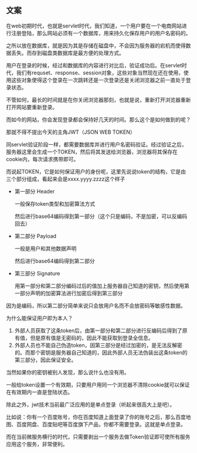## 文案



在web初期时代，也就是servlet时代，我们知道，一个用户要在一个电商网站进行注册登陆，那么网站必须有一个数据库，用来持久化保存用户的用户名密码的。



之所以放在数据库，就是因为其是存储在磁盘中，不会因为服务器的宕机而使得数据丢失。而存到磁盘类数据库是最方便的处理方式。



用户在登录的时候，经过和数据库的内容进行对比后，验证成功后。在servlet时代，我们有requset、response、session对象，这些对象当然现在还在使用，使用这些对象使得这个登录在一次跳转还是一次登录还是关闭浏览器之前一直处于登录状态。



不管如何，最长的时间就是在你关闭浏览器那刻，也就是说，重新打开浏览器重新打开网站要重新登录。



而如今的网站，你会发现登录都会保持好几天的时间。那么这个是如何做到的呢？



那就不得不提出今天的主角JWT（JSON WEB TOKEN）



同servlet验证阶段一样，都需要数据库并进行用户名密码验证。经过验证之后，服务器这里会生成一个TOKEN，然后将其发送给浏览器，浏览器将其保存在cookie内，每次请求携带即可。



而说起TOKEN，它是如何保证用户的身份呢，这里先说说token的结构，它是由三个部分组成，看起来会是xxxx.yyyy.zzzz这个样子



- 第一部分 Header

    一般保存token类型和加密算法方式

    然后进行base64编码得到第一部分（这个只是编码，不是加密，可以反编码回去）

    

- 第二部分 Payload

    一般是用户和其他数据声明

    然后进行base64编码得到第二部分

    

- 第三部分 Signature

    用第一部分和第二部分编码过后的值加上服务器自己知道的密钥，然后使用第一部分声明的加密算法进行加密后得到第三部分

    

因为是编码，所以第二部分简单来说只会放用户名而不会放密码等敏感性数据。



为什么能保证用户即为本人？



1. 外部人员获取了这条token后，由第一部分和第二部分进行反编码后得到了原有值，但是原有值是无密码的，因此不能获取到登录全信息。
2. 外部人员也不能自己伪造token，因第三部分是经过加密的，是无法反解密的。而那个密钥是服务器自己知道的，因此外部人员无法伪装出这条token的第三部分，因此保证安全。



当然如果你的密钥被别人发现，那么说什么也没有用。



一般给token设置一个有效期，只要用户用同一个浏览器不清除cookie就可以保证在有效期内一直是登陆状态。



除此之外，jwt技术当前最广泛应用的是单点登录（听起来很高大上是吧）。



比如说：你有一个百度账号，你在百度知道上面登录了你的账号之后，那么百度地图、百度网盘、百度贴吧等百度旗下产品，你都不需要登录。这就是单点登录。



而在当前微服务横行的时代，只需要剥出一个服务去做Token验证即可使所有服务应用这个服务，非常便利。


